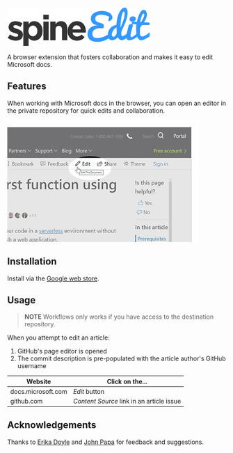 <a name="spineedit"></a>

![SpineEdit](spineedit-logo.png)

A browser extension that fosters collaboration and makes it easy to edit Microsoft docs.

## Features

When working with Microsoft docs in the browser, you can open an editor in the private repository for quick edits and collaboration.

![Example: Click the edit button to open the editor](440x280.png)

## Installation

Install via the [Google web store](https://chrome.google.com/webstore/detail/edit-page-azure-docs/kfdadnfiopehhcedhlflpioebhihpkia).

## Usage

> **NOTE** Workflows only works if you have access to the destination repository.

When you attempt to edit an article:

1. GitHub's page editor is opened
1. The commit description is pre-populated with the article author's GitHub username

| Website | Click on the... |
|---------|-----------------|
| docs.microsoft.com | *Edit* button |
| github.com | _Content Source_ link in an article issue

## Acknowledgements

Thanks to [Erika Doyle](https://github.com/erikadoyle) and [John Papa](https://github.com/johnpapa) for feedback and suggestions.
